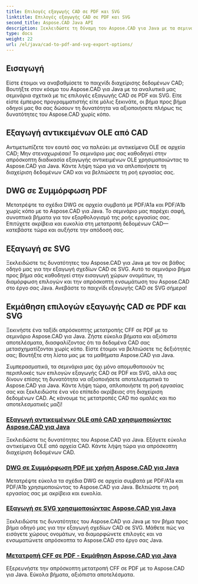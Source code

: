 ```yaml
---
title: Επιλογές εξαγωγής CAD σε PDF και SVG
linktitle: Επιλογές εξαγωγής CAD σε PDF και SVG
second_title: Aspose.CAD Java API
description: Ξεκλειδώστε τη δύναμη του Aspose.CAD για Java με τα σεμινάρια μας σχετικά με τις επιλογές εξαγωγής CAD σε PDF και SVG. Διαχειριστείτε τα δεδομένα CAD χωρίς κόπο με ακρίβεια και ευκολία.
type: docs
weight: 22
url: /el/java/cad-to-pdf-and-svg-export-options/
---
```



## Εισαγωγή

Είστε έτοιμοι να αναβαθμίσετε το παιχνίδι διαχείρισης δεδομένων CAD; Βουτήξτε στον κόσμο του Aspose.CAD για Java με τα αναλυτικά μας σεμινάρια σχετικά με τις επιλογές εξαγωγής CAD σε PDF και SVG. Είτε είστε έμπειρος προγραμματιστής είτε μόλις ξεκινάτε, οι βήμα προς βήμα οδηγοί μας θα σας δώσουν τη δυνατότητα να αξιοποιήσετε πλήρως τις δυνατότητες του Aspose.CAD χωρίς κόπο.

## Εξαγωγή αντικειμένων OLE από CAD

Αντιμετωπίζετε τον εαυτό σας να παλεύει με αντικείμενα OLE σε αρχεία CAD; Μην στεναχωριέσαι! Το σεμινάριο μας σας καθοδηγεί στην απρόσκοπτη διαδικασία εξαγωγής αντικειμένων OLE χρησιμοποιώντας το Aspose.CAD για Java. Κάντε λήψη τώρα για να απλοποιήσετε τη διαχείριση δεδομένων CAD και να βελτιώσετε τη ροή εργασίας σας.

## DWG σε Συμμόρφωση PDF

Μετατρέψτε τα σχέδια DWG σε αρχεία συμβατά με PDF/A1a και PDF/A1b χωρίς κόπο με το Aspose.CAD για Java. Το σεμινάριο μας παρέχει σαφή, συνοπτικά βήματα για τον εξορθολογισμό της ροής εργασίας σας. Επιτύχετε ακρίβεια και ευκολία στη μετατροπή δεδομένων CAD—κατεβάστε τώρα και αυξήστε την απόδοσή σας.

## Εξαγωγή σε SVG

Ξεκλειδώστε τις δυνατότητες του Aspose.CAD για Java με τον σε βάθος οδηγό μας για την εξαγωγή σχεδίων CAD σε SVG. Αυτό το σεμινάριο βήμα προς βήμα σάς καθοδηγεί στην εισαγωγή χώρων ονομάτων, τη διαμόρφωση επιλογών και την απρόσκοπτη ενσωμάτωση του Aspose.CAD στο έργο σας Java. Ανεβάστε το παιχνίδι εξαγωγής CAD σε SVG σήμερα!

## Εκμάθηση επιλογών εξαγωγής CAD σε PDF και SVG
Ξεκινήστε ένα ταξίδι απρόσκοπτης μετατροπής CFF σε PDF με το σεμινάριο Aspose.CAD για Java. Ζήστε εύκολα βήματα και αξιόπιστα αποτελέσματα, διασφαλίζοντας ότι τα δεδομένα CAD σας μετασχηματίζονται χωρίς κόπο. Είστε έτοιμοι να βελτιώσετε τις δεξιότητές σας; Βουτήξτε στη λίστα μας με τα μαθήματα Aspose.CAD για Java.

Συμπερασματικά, τα σεμινάρια μας όχι μόνο απομυθοποιούν τις περιπλοκές των επιλογών εξαγωγής CAD σε PDF και SVG, αλλά σας δίνουν επίσης τη δυνατότητα να αξιοποιήσετε αποτελεσματικά το Aspose.CAD για Java. Κάντε λήψη τώρα, απλοποιήστε τη ροή εργασίας σας και ξεκλειδώστε ένα νέο επίπεδο ακρίβειας στη διαχείριση δεδομένων CAD. Ας κάνουμε τις μετατροπές CAD πιο ομαλές και πιο αποτελεσματικές μαζί!

### [Εξαγωγή αντικειμένων OLE από CAD χρησιμοποιώντας Aspose.CAD για Java](./export-ole-objects-from-cad/)
Ξεκλειδώστε τις δυνατότητες του Aspose.CAD για Java. Εξάγετε εύκολα αντικείμενα OLE από αρχεία CAD. Κάντε λήψη τώρα για απρόσκοπτη διαχείριση δεδομένων CAD.
### [DWG σε Συμμόρφωση PDF με χρήση Aspose.CAD για Java](./dwg-to-compliance-pdf/)
Μετατρέψτε εύκολα τα σχέδια DWG σε αρχεία συμβατά με PDF/A1a και PDF/A1b χρησιμοποιώντας το Aspose.CAD για Java. Βελτιώστε τη ροή εργασίας σας με ακρίβεια και ευκολία.
### [Εξαγωγή σε SVG χρησιμοποιώντας Aspose.CAD για Java](./export-to-svg/)
Ξεκλειδώστε τις δυνατότητες του Aspose.CAD για Java με τον βήμα προς βήμα οδηγό μας για την εξαγωγή σχεδίων CAD σε SVG. Μάθετε πώς να εισάγετε χώρους ονομάτων, να διαμορφώνετε επιλογές και να ενσωματώνετε απρόσκοπτα το Aspose.CAD στο έργο σας Java.
### [Μετατροπή CFF σε PDF - Εκμάθηση Aspose.CAD για Java](./cff-to-pdf-conversion/)
Εξερευνήστε την απρόσκοπτη μετατροπή CFF σε PDF με το Aspose.CAD για Java. Εύκολα βήματα, αξιόπιστα αποτελέσματα.